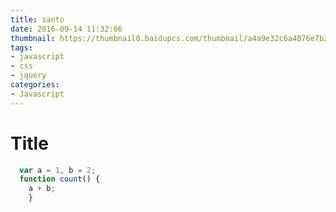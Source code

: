 ```yaml
---
title: santo
date: 2016-09-14 11:32:06
thumbnail: https://thumbnail0.baidupcs.com/thumbnail/a4a9e32c6a4076e7b2d02f9c7d03f316?fid=3248493687-250528-927580875033522&time=1474509600&rt=yt&sign=FDTAER-DCb740ccc5511e5e8fedcff06b081203-%2Fy1jHD2DJfErbNeNPKN3kqyNVe8%3D&expires=2h&chkv=0&chkbd=0&chkpc=&dp-logid=6156454405892566237&dp-callid=0&size=c1920_u1080&quality=100
tags:
- javascript
- css
- jquery
categories:
- Javascript
---
```


# Title

```js
  var a = 1, b = 2;
  function count() {
    a + b;
    }

```
